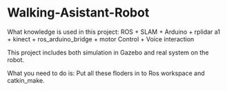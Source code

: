 # Walking-Asistant-Robot
What knowledge is used in this project:
ROS + SLAM + Arduino + rplidar a1 + kinect + ros_arduino_bridge + motor Control + Voice interaction

This project includes both simulation in Gazebo and real system on the robot.

What you need to do is:
Put all these floders in to Ros workspace and catkin_make.
